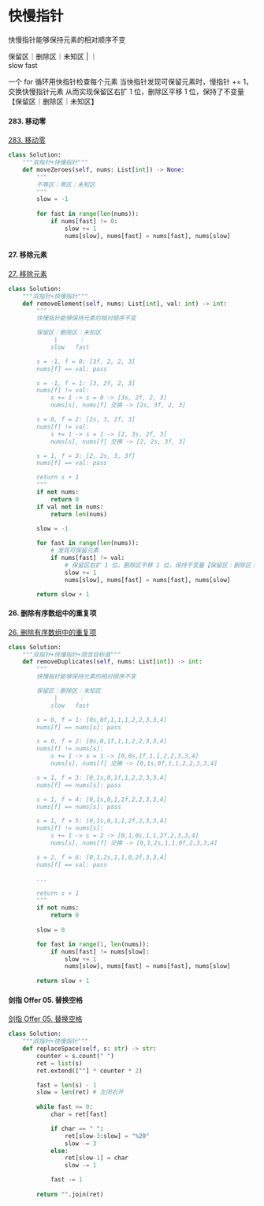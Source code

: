 # 快慢指针
快慢指针能够保持元素的相对顺序不变

保留区｜删除区｜未知区
     |      ｜   
    slow    fast

一个 for 循环用快指针检查每个元素
当快指针发现可保留元素时，慢指针 += 1，交换快慢指针元素
从而实现保留区右扩 1 位，删除区平移 1 位，保持了不变量【保留区｜删除区｜未知区】

#### 283. 移动零
[283. 移动零](https://leetcode-cn.com/problems/move-zeroes/)

```python
class Solution:
    """双指针+快慢指针"""
    def moveZeroes(self, nums: List[int]) -> None:
        """
        不等区｜零区｜未知区
        """
        slow = -1
        
        for fast in range(len(nums)):
            if nums[fast] != 0:
                slow += 1
                nums[slow], nums[fast] = nums[fast], nums[slow]
```

#### 27. 移除元素
[27. 移除元素](https://leetcode-cn.com/problems/remove-element/)
```python
class Solution:
    """双指针+快慢指针"""
    def removeElement(self, nums: List[int], val: int) -> int:
        """
        快慢指针能够保持元素的相对顺序不变

        保留区｜删除区｜未知区
             |      ｜   
            slow   fast

        s = -1, f = 0: [3f, 2, 2, 3]
        nums[f] == val: pass

        s = -1, f = 1: [3, 2f, 2, 3]
        nums[f] != val: 
            s += 1 -> s = 0 -> [3s, 2f, 2, 3]
            nums[s], nums[f] 交换 -> [2s, 3f, 2, 3]

        s = 0, f = 2: [2s, 3, 2f, 3]
        nums[f] != val:
            s += 1 -> s = 1 -> [2, 3s, 2f, 3]
            nums[s], nums[f] 交换 -> [2, 2s, 3f, 3]

        s = 1, f = 3: [2, 2s, 3, 3f] 
        nums[f] == val: pass

        return s + 1
        """
        if not nums:
            return 0
        if val not in nums:
            return len(nums)

        slow = -1
        
        for fast in range(len(nums)):
        	# 发现可保留元素
            if nums[fast] != val:
            	# 保留区右扩 1 位，删除区平移 1 位，保持不变量【保留区｜删除区｜未知区】
                slow += 1
                nums[slow], nums[fast] = nums[fast], nums[slow]

        return slow + 1
```
#### 26. 删除有序数组中的重复项
[26. 删除有序数组中的重复项](https://leetcode-cn.com/problems/remove-duplicates-from-sorted-array/)

```python
class Solution:
    """双指针+快慢指针+隐含目标值"""
    def removeDuplicates(self, nums: List[int]) -> int:
        """
        快慢指针能够保持元素的相对顺序不变

        保留区｜删除区｜未知区
             |      ｜   
            slow   fast

        s = 0, f = 1: [0s,0f,1,1,1,2,2,3,3,4]
        nums[f] == nums[s]: pass

        s = 0, f = 2: [0s,0,1f,1,1,2,2,3,3,4]
        nums[f] != nums[s]: 
            s += 1 -> s = 1 -> [0,0s,1f,1,1,2,2,3,3,4]
            nums[s], nums[f] 交换 -> [0,1s,0f,1,1,2,2,3,3,4]

        s = 1, f = 3: [0,1s,0,1f,1,2,2,3,3,4]
        nums[f] == nums[s]: pass

        s = 1, f = 4: [0,1s,0,1,1f,2,2,3,3,4]
        nums[f] == nums[s]: pass

        s = 1, f = 5: [0,1s,0,1,1,2f,2,3,3,4]
        nums[f] != nums[s]: 
            s += 1 -> s = 2 -> [0,1,0s,1,1,2f,2,3,3,4]
            nums[s], nums[f] 交换 -> [0,1,2s,1,1,0f,2,3,3,4]

        s = 2, f = 6: [0,1,2s,1,1,0,2f,3,3,4]
        nums[f] == val: pass

        ...

        return s + 1
        """
        if not nums:
            return 0
        
        slow = 0

        for fast in range(1, len(nums)):
            if nums[fast] != nums[slow]:
                slow += 1
                nums[slow], nums[fast] = nums[fast], nums[slow]
        
        return slow + 1
```
#### 剑指 Offer 05. 替换空格
[剑指 Offer 05. 替换空格](https://leetcode-cn.com/problems/ti-huan-kong-ge-lcof/)

```python
class Solution:
    """双指针+快慢指针"""
    def replaceSpace(self, s: str) -> str:
        counter = s.count(" ")
        ret = list(s)
        ret.extend([""] * counter * 2)

        fast = len(s) - 1
        slow = len(ret)	# 左闭右开
        
        while fast >= 0:
            char = ret[fast]

            if char == " ":
                ret[slow-3:slow] = "%20"
                slow -= 3
            else:
                ret[slow-1] = char
                slow -= 1

            fast -= 1
            
        return "".join(ret)
```
